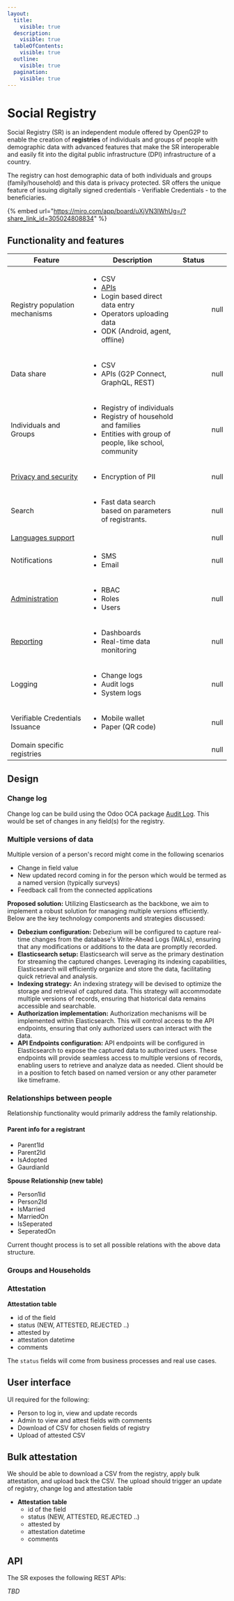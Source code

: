 ```yaml
---
layout:
  title:
    visible: true
  description:
    visible: true
  tableOfContents:
    visible: true
  outline:
    visible: true
  pagination:
    visible: true
---
```


# Social Registry

Social Registry (SR) is an independent module offered by OpenG2P to enable the creation of **registries** of individuals and groups of people with demographic data with advanced features that make the SR interoperable and easily fit into the digital public infrastructure (DPI) infrastructure of a country.&#x20;

The registry can host demographic data of both individuals and groups (family/household) and this data is privacy protected.  SR offers the unique feature of issuing digitally signed credentials - Verifiable Credentials - to the beneficiaries.

{% embed url="https://miro.com/app/board/uXjVN3lWhUg=/?share_link_id=305024808834" %}

## Functionality and features

<table><thead><tr><th width="268">Feature</th><th width="348">Description </th><th>Status</th><th data-type="number"></th></tr></thead><tbody><tr><td>Registry population mechanisms  </td><td><ul><li>CSV</li><li><a href="features/api/">APIs</a></li><li>Login based direct data entry</li><li>Operators uploading data</li><li>ODK (Android, agent, offline)</li></ul></td><td></td><td>null</td></tr><tr><td>Data share</td><td><ul><li>CSV</li><li>APIs (G2P Connect, GraphQL, REST)</li></ul></td><td></td><td>null</td></tr><tr><td>Individuals and Groups</td><td><ul><li>Registry of individuals</li><li>Registry of household and families</li><li>Entities with group of people, like school, community</li></ul></td><td></td><td>null</td></tr><tr><td><a href="privacy-and-security.md">Privacy and security</a></td><td><ul><li>Encryption of PII</li></ul></td><td></td><td>null</td></tr><tr><td>Search</td><td><ul><li>Fast data search based on parameters of registrants.</li></ul></td><td></td><td>null</td></tr><tr><td><a href="features/languages-support.md">Languages support</a></td><td></td><td></td><td>null</td></tr><tr><td>Notifications</td><td><ul><li>SMS</li><li>Email</li></ul></td><td></td><td>null</td></tr><tr><td><a href="features/administration.md">Administration</a></td><td><ul><li>RBAC</li><li>Roles</li><li>Users</li></ul></td><td></td><td>null</td></tr><tr><td><a href="monitoring-and-reporting/">Reporting</a></td><td><ul><li>Dashboards</li><li>Real-time data monitoring</li></ul></td><td></td><td>null</td></tr><tr><td>Logging</td><td><ul><li>Change logs</li><li>Audit logs</li><li>System logs</li></ul></td><td></td><td>null</td></tr><tr><td>Verifiable Credentials Issuance</td><td><ul><li>Mobile wallet</li><li>Paper (QR code)</li></ul></td><td></td><td>null</td></tr><tr><td>Domain specific registries </td><td></td><td></td><td>null</td></tr></tbody></table>

## Design

### Change log

Change log can be build using the Odoo OCA package [Audit Log](https://github.com/OCA/server-tools/tree/16.0/auditlog). This would be set of changes in any field(s) for the registry.

### Multiple versions of data

Multiple version of a person's record might come in the following scenarios

* Change in field value
* New updated record coming in for the person which would be termed as a named version (typically surveys)
* Feedback call from the connected applications

**Proposed solution:** Utilizing Elasticsearch as the backbone, we aim to implement a robust solution for managing multiple versions efficiently. Below are the key technology components and strategies discussed:

* **Debezium configuration:** Debezium will be configured to capture real-time changes from the database's Write-Ahead Logs (WALs), ensuring that any modifications or additions to the data are promptly recorded.
* **Elasticsearch setup:** Elasticsearch will serve as the primary destination for streaming the captured changes. Leveraging its indexing capabilities, Elasticsearch will efficiently organize and store the data, facilitating quick retrieval and analysis.
* **Indexing strategy:** An indexing strategy will be devised to optimize the storage and retrieval of captured data. This strategy will accommodate multiple versions of records, ensuring that historical data remains accessible and searchable.
* **Authorization implementation:** Authorization mechanisms will be implemented within Elasticsearch. This will control access to the API endpoints, ensuring that only authorized users can interact with the data.&#x20;
* **API Endpoints configuration:** API endpoints will be configured in Elasticsearch to expose the captured data to authorized users. These endpoints will provide seamless access to multiple versions of records, enabling users to retrieve and analyze data as needed. Client should be in a position to fetch based on named version or any other parameter like timeframe.

### Relationships between people

Relationship functionality would primarily address the family relationship.

#### Parent info for a registrant

* Parent1Id
* Parent2Id
* IsAdopted
* GaurdianId

**Spouse Relationship (new table)**

* Person1Id
* Person2Id
* IsMarried
* MarriedOn
* IsSeperated
* SeperatedOn

Current thought process is to set all possible relations with the above data structure.

### Groups and Households

### Attestation

**Attestation table**

* id of the field
* status (NEW, ATTESTED, REJECTED ..)
* attested by
* attestation datetime
* comments

The `status` fields will come from business processes and real use cases.

## User interface

UI required for the following:

* Person to log in, view and update records
* Admin to view and attest fields with comments
* Download of CSV for chosen fields of registry
* Upload of attested CSV

## Bulk attestation

We should be able to download a CSV from the registry, apply bulk attestation, and upload back the CSV. The upload should trigger an update of registry, change log and attestation table

* **Attestation table**
  * id of the field
  * status (NEW, ATTESTED, REJECTED ..)
  * attested by
  * attestation datetime
  * comments

## API

The SR exposes the following REST APIs:

_TBD_
